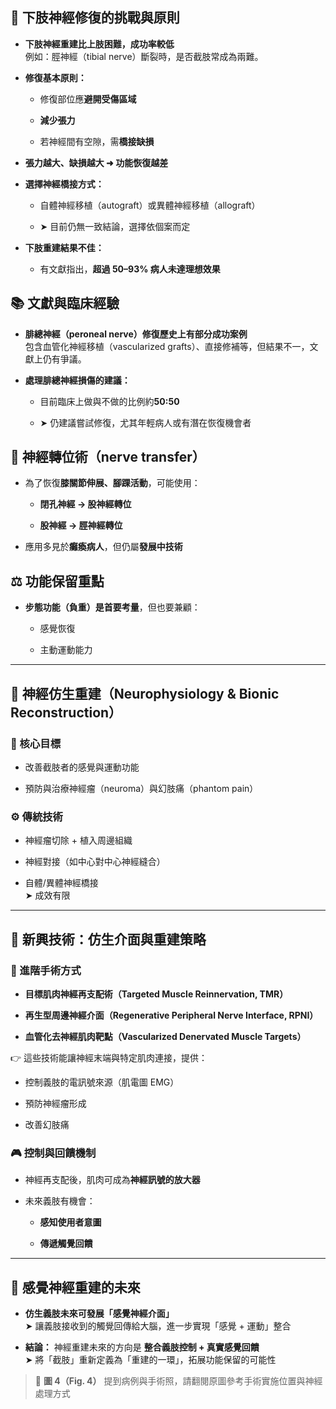 ## 📍 下肢神經修復的挑戰與原則

- **下肢神經重建比上肢困難，成功率較低**  
    例如：脛神經（tibial nerve）斷裂時，是否截肢常成為兩難。
    
- **修復基本原則：**
    
    - 修復部位應**避開受傷區域**
        
    - **減少張力**
        
    - 若神經間有空隙，需**橋接缺損**
        
- **張力越大、缺損越大 ➜ 功能恢復越差**
    
- **選擇神經橋接方式：**
    
    - 自體神經移植（autograft）或異體神經移植（allograft）
        
    - ➤ 目前仍無一致結論，選擇依個案而定
        
- **下肢重建結果不佳：**
    
    - 有文獻指出，**超過 50–93% 病人未達理想效果**
        

## 📚 文獻與臨床經驗

- **腓總神經（peroneal nerve）修復歷史上有部分成功案例**  
    包含血管化神經移植（vascularized grafts）、直接修補等，但結果不一，文獻上仍有爭議。
    
- **處理腓總神經損傷的建議：**
    
    - 目前臨床上做與不做的比例約**50:50**
        
    - ➤ 仍建議嘗試修復，尤其年輕病人或有潛在恢復機會者
        

## 🔁 神經轉位術（nerve transfer）

- 為了恢復**膝關節伸展、腳踝活動**，可能使用：
    
    - **閉孔神經 → 股神經轉位**
        
    - **股神經 → 脛神經轉位**
        
- 應用多見於**癱瘓病人**，但仍屬**發展中技術**
    

## ⚖️ 功能保留重點

- **步態功能（負重）是首要考量**，但也要兼顧：
    
    - 感覺恢復
        
    - 主動運動能力
        

---

## 🧬 神經仿生重建（Neurophysiology & Bionic Reconstruction）

### 🎯 核心目標

- 改善截肢者的感覺與運動功能
    
- 預防與治療神經瘤（neuroma）與幻肢痛（phantom pain）
    

### ⚙️ 傳統技術

- 神經瘤切除 + 植入周邊組織
    
- 神經對接（如中心對中心神經縫合）
    
- 自體/異體神經橋接  
    ➤ 成效有限
    

---

## 🌟 新興技術：仿生介面與重建策略

### 🧠 進階手術方式

- **目標肌肉神經再支配術（Targeted Muscle Reinnervation, TMR）**
    
- **再生型周邊神經介面（Regenerative Peripheral Nerve Interface, RPNI）**
    
- **血管化去神經肌肉靶點（Vascularized Denervated Muscle Targets）**
    

👉 這些技術能讓神經末端與特定肌肉連接，提供：

- 控制義肢的電訊號來源（肌電圖 EMG）
    
- 預防神經瘤形成
    
- 改善幻肢痛
    

### 🎮 控制與回饋機制

- 神經再支配後，肌肉可成為**神經訊號的放大器**
    
- 未來義肢有機會：
    
    - **感知使用者意圖**
        
    - **傳遞觸覺回饋**
        

---

## 🦿 感覺神經重建的未來

- **仿生義肢未來可發展「感覺神經介面」**  
    ➤ 讓義肢接收到的觸覺回傳給大腦，進一步實現「感覺 + 運動」整合
    
- **結論：** 神經重建未來的方向是 **整合義肢控制 + 真實感覺回饋**  
    ➤ 將「截肢」重新定義為「重建的一環」，拓展功能保留的可能性
    

> 📸 **圖 4（Fig. 4）** 提到病例與手術照，請翻閱原圖參考手術實施位置與神經處理方式